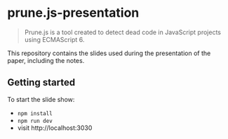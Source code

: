 # prune.js-presentation

> Prune.js is a tool created to detect dead code in JavaScript projects using
> ECMAScript 6.

This repository contains the slides used during the presentation of the paper,
including the notes.

## Getting started

To start the slide show:

- `npm install`
- `npm run dev`
- visit http://localhost:3030
